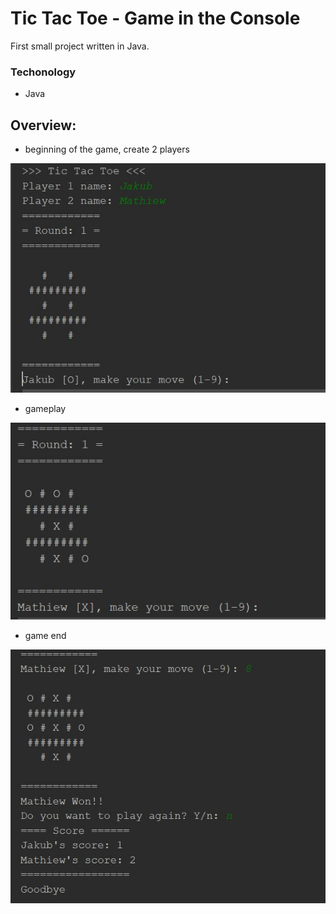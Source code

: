 # Tic Tac Toe - Game in the Console

First small project written in Java. 

### Techonology
- Java

## Overview:

 - beginning of the game, create 2 players
 
![Game start](./docs/game_start.JPG)
 
 - gameplay
 
![gameplay](./docs/gameplay.JPG)
 
 - game end
 
![game end](./docs/game_end.JPG)
 
 

